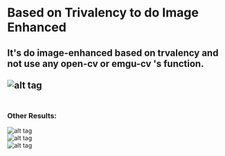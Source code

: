 # Based on Trivalency to do Image Enhanced

It's do image-enhanced based on trvalency and not use any open-cv or emgu-cv 's function.<br>
<br>
![alt tag](https://i.imgur.com/jegzzUD.png)<br>
<br>
---
### Other Results:
![alt tag](https://i.imgur.com/QwbGOgr.png)<br>
![alt tag](https://i.imgur.com/ztDHTZ1.png)<br>
![alt tag](https://i.imgur.com/Z5Otvji.png)<br>
